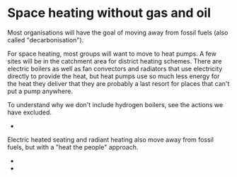 # Space heating without gas and oil

Most organisations will have the goal of moving away from fossil fuels (also called "decarbonisation").   

For space heating, most groups will want to move to heat pumps.   A few sites will be in the catchment area for district heating schemes. There are electric boilers as well as fan convectors and radiators that use electricity directly to provide the heat, but heat pumps use so much less energy for the heat they deliver that they are probably a last resort for places that can't put a pump anywhere.


 To understand why we don't include hydrogen boilers, see the actions we have excluded.

- [](hydrogen)

Electric heated seating and radiant heating also move away from fossil fuels, but with a "heat the people" approach.

- [](heated-seating)
- [](radiant)